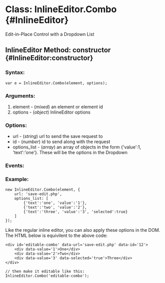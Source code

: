 Class: InlineEditor.Combo {#InlineEditor}
===================================
Edit-in-Place Control with a Dropdown List

InlineEditor Method: constructor {#InlineEditor:constructor}
-------------------------------------------------------------

### Syntax:
	var e = InlineEditor.Combo(element, options);

### Arguments:

1. element - (*mixed*) an element or element id
2. options - (*object*) InlineEditor options

### Options:
* url			- (*string*) url to send the save request to
* id			- (*number*) id to send along with the request
* options_list	- (*array*) an array of objects in the form {'value':1, 'text':'one'}. These will be the options in the Dropdown

### Events:

### Example:
	new InlineEditor.Combo(element, {
		url: 'save-edit.php',
		options_list: [
			{'text':'one', 'value':'1'},
			{'text':'two', 'value':'2'},
			{'text':'three', 'value':'3', 'selected':true}
		]
	});

Like the regular inline editor, you can also apply these options in the DOM. The HTML below is equivilent to the above code:
		
	<div id='editable-combo' data-url='save-edit.php' data-id='12'>
		<div data-value='1'>One</div>
		<div data-value='2'>Two</div>
		<div data-value='3' data-selected='true'>Three</div>
	</div>
	
	// then make it editable like this:
	InlineEditor.Combo('editable-combo');